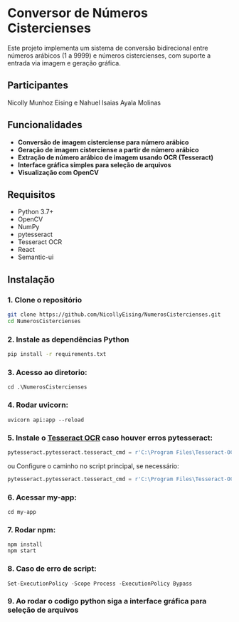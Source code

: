 
# Conversor de Números Cistercienses

Este projeto implementa um sistema de conversão bidirecional entre números arábicos (1 a 9999) e números cistercienses, com suporte a entrada via imagem e geração gráfica.

## Participantes
Nicolly Munhoz Eising e Nahuel Isaias Ayala Molinas

## Funcionalidades

- **Conversão de imagem cisterciense para número arábico**  
- **Geração de imagem cisterciense a partir de número arábico**  
- **Extração de número arábico de imagem usando OCR (Tesseract)**  
- **Interface gráfica simples para seleção de arquivos**  
- **Visualização com OpenCV**  

## Requisitos

- Python 3.7+  
- OpenCV 
- NumPy  
- pytesseract  
- Tesseract OCR
- React
- Semantic-ui

## Instalação

### 1. Clone o repositório
```bash
git clone https://github.com/NicollyEising/NumerosCistercienses.git
cd NumerosCistercienses
```

### 2. Instale as dependências Python
```bash
pip install -r requirements.txt
```

###  3. Acesso ao diretorio: 
   ```
   cd .\NumerosCistercienses
   ```

### 4. Rodar uvicorn: 
   ```
   uvicorn api:app --reload
   ```


### 5. Instale o [Tesseract OCR](https://github.com/tesseract-ocr/tesseract) caso houver erros pytesseract:  
   ```python
   pytesseract.pytesseract.tesseract_cmd = r'C:\Program Files\Tesseract-OCR\tesseract.exe'
   ```
   ou Configure o caminho no script principal, se necessário:
   ```python
   pytesseract.pytesseract.tesseract_cmd = r'C:\Program Files\Tesseract-OCR\tesseract.exe'
   ```

### 6. Acessar my-app:
   ```
   cd my-app
   ```

### 7. Rodar npm:
   ```
   npm install
   npm start
   ```

### 8. Caso de erro de script:
   ```
   Set-ExecutionPolicy -Scope Process -ExecutionPolicy Bypass
   ```
### 9. Ao rodar o codigo python siga a interface gráfica para seleção de arquivos
